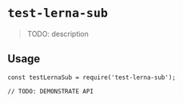 # `test-lerna-sub`

> TODO: description

## Usage

```
const testLernaSub = require('test-lerna-sub');

// TODO: DEMONSTRATE API
```
